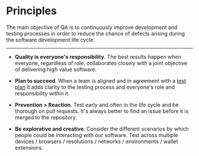 # Principles

The main objective of QA is to continuously improve development and testing processes in order to reduce the chance of defects arising during the software development life cycle. 

---

- **Quality is everyone's responsibility**. The best results happen when everyone, regardless of role, collaborates closely with a joint objective of delivering high value software. 

- **Plan to succeed**. When a team is aligned and in agreement with a [test plan](/development/quality_assurance/test-plan-guidelines) it adds clarity to the testing process and everyone's role and responsibility within it.
 
- **Prevention > Reaction**. Test early and often in the life cycle and be thorough on pull requests. It's always better to find an issue before it is merged to the repository. 

- **Be explorative and creative**. Consider the different scenarios by which people could be interacting with our software. Test across multiple devices / browsers / resolutions / networks / environments / wallet extensions. 


 
 

